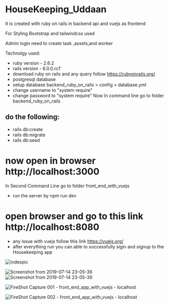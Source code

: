 # HouseKeeping_Uddaan
It is created with ruby on rails in backend api and vuejs as frontend

For Styling Bootstrap and tailwindcss used

Admin login need to create task ,assets,and worker

Technolgy used:
* ruby version - 2.6.2
* rails version - 6.0.0.rc1'
* download ruby on rails and any query follow https://rubyonrails.org/
* postgresql database
* setup database backend_ruby_on_rails > config > database.yml
* change username to "system require"
* change password to "system require"
Now
In command line go to folder backend_ruby_on_rails
## do the following:
* rails db:create
* rails db:migrate
* rails db:seed
# now open in browser http://localhost:3000

In Second Command Line go to folder front_end_with_vuejs
* run the server by npm run dev
# open browser and go to this link http://localhost:8080
* any issue with vuejs follow this link https://vuejs.org/
* after everything run you can able to successfully sigin and signup to the Housekeeping app

![indexpic](https://user-images.githubusercontent.com/31169310/61187605-1f78f400-a691-11e9-833d-677fa32990e0.jpg)


![Screenshot from 2019-07-14 23-05-36](https://user-images.githubusercontent.com/31169310/61187189-51d42280-a68c-11e9-91b5-739e46d57b07.png)
![Screenshot from 2019-07-14 23-05-39](https://user-images.githubusercontent.com/31169310/61187190-53054f80-a68c-11e9-8c8a-c4c0c663cc00.png)


![FireShot Capture 001 - front_end_app_with_vuejs - localhost](https://user-images.githubusercontent.com/31169310/61187175-1df8fd00-a68c-11e9-9410-05b9ed7a952a.png)

![FireShot Capture 002 - front_end_app_with_vuejs - localhost](https://user-images.githubusercontent.com/31169310/61187176-1fc2c080-a68c-11e9-9a01-0bdb0fdfc5ab.png)

